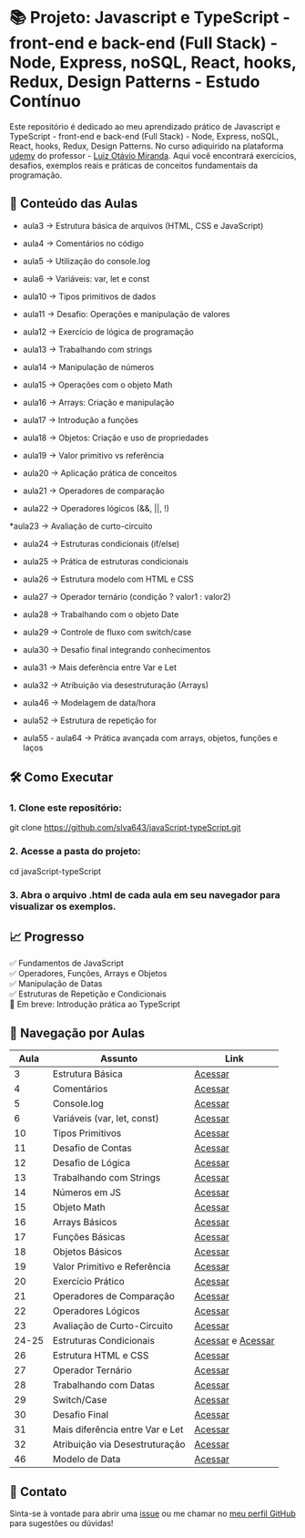 # 📚 Projeto: Javascript e TypeScript - front-end e back-end (Full Stack) - Node, Express, noSQL, React, hooks, Redux, Design Patterns - Estudo Contínuo
Este repositório é dedicado ao meu aprendizado prático de Javascript e TypeScript - front-end e back-end (Full Stack) - Node, Express, noSQL, React, hooks, Redux, Design Patterns. No curso adiquirido na plataforma [udemy](https://www.udemy.com/course/curso-de-javascript-moderno-do-basico-ao-avancado/?couponCode=KEEPLEARNINGBR) do professor - [Luiz Otávio Miranda](https://www.udemy.com/user/luiz-otavio-miranda/).
Aqui você encontrará exercícios, desafios, exemplos reais e práticas de conceitos fundamentais da programação.

## 🚀 Conteúdo das Aulas
* aula3 → Estrutura básica de arquivos (HTML, CSS e JavaScript)

* aula4 → Comentários no código

* aula5 → Utilização do console.log

* aula6 → Variáveis: var, let e const

* aula10 → Tipos primitivos de dados

* aula11 → Desafio: Operações e manipulação de valores

* aula12 → Exercício de lógica de programação

* aula13 → Trabalhando com strings

* aula14 → Manipulação de números

* aula15 → Operações com o objeto Math

* aula16 → Arrays: Criação e manipulação

* aula17 → Introdução a funções

* aula18 → Objetos: Criação e uso de propriedades

* aula19 → Valor primitivo vs referência

* aula20 → Aplicação prática de conceitos

* aula21 → Operadores de comparação

* aula22 → Operadores lógicos (&&, ||, !)

*aula23 → Avaliação de curto-circuito

* aula24 → Estruturas condicionais (if/else)

* aula25 → Prática de estruturas condicionais

* aula26 → Estrutura modelo com HTML e CSS

* aula27 → Operador ternário (condição ? valor1 : valor2)

* aula28 → Trabalhando com o objeto Date

* aula29 → Controle de fluxo com switch/case

* aula30 → Desafio final integrando conhecimentos

* aula31 → Mais deferência entre Var e Let

* aula32 → Atribuição via desestruturação (Arrays)

* aula46 → Modelagem de data/hora

* aula52 → Estrutura de repetição for

* aula55 - aula64 → Prática avançada com arrays, objetos, funções e laços

## 🛠️ Como Executar
### 1. Clone este repositório:

git clone https://github.com/slva643/javaScript-typeScript.git
### 2. Acesse a pasta do projeto:

cd javaScript-typeScript
### 3. Abra o arquivo .html de cada aula em seu navegador para visualizar os exemplos.

## 📈 Progresso
✅ Fundamentos de JavaScript <br>
✅ Operadores, Funções, Arrays e Objetos <br>
✅ Manipulação de Datas <br>
✅ Estruturas de Repetição e Condicionais <br>
🚧 Em breve: Introdução prática ao TypeScript <br>


## 📂 Navegação por Aulas

| Aula	| Assunto	| Link |
|-------|---------|------|
| 3	|Estrutura  Básica | [Acessar](https://github.com/slva643/javaScript-typeScript/tree/main/aula3%20-%20Estrurura_Basica)
| 4	|Comentários |	[Acessar](https://github.com/slva643/javaScript-typeScript/tree/main/aula4%20-%20Comentario)
|5	|Console.log|	[Acessar](https://github.com/slva643/javaScript-typeScript/tree/main/aula6%20-%20Variavel%20_fundamento)
|6	|Variáveis (var, let, const)|	[Acessar](https://github.com/slva643/javaScript-typeScript/tree/main/aula7%20-%20Constante_Const)
|10	|Tipos Primitivos|	[Acessar](https://github.com/slva643/javaScript-typeScript/tree/main/aula10%20-%20Primitivo)
|11	|Desafio de Contas|	[Acessar](https://github.com/slva643/javaScript-typeScript/tree/main/aula11%20-%20Desafio/conta)
|12|	Desafio de Lógica|	[Acessar](https://github.com/slva643/javaScript-typeScript/tree/main/aula12%20-%20Desafio)
|13|	Trabalhando com Strings|	[Acessar](https://github.com/slva643/javaScript-typeScript/tree/main/aula13%20-%20String)
|14	|Números em JS|	[Acessar](https://github.com/slva643/javaScript-typeScript/tree/main/aula14%20-%20Number)
|15|	Objeto Math|	[Acessar](https://github.com/slva643/javaScript-typeScript/tree/main/aula15%20-%20Objeto%20Math)
|16|	Arrays Básicos|	[Acessar](https://github.com/slva643/javaScript-typeScript/tree/main/aula16%20-%20Arrays(Basica))
|17|	Funções Básicas|	[Acessar](https://github.com/slva643/javaScript-typeScript/tree/main/aula17%20-%20Func%C3%A7%C3%B5es%20(Basica))
|18|	Objetos Básicos	|[Acessar](https://github.com/slva643/javaScript-typeScript/tree/main/aula18%20-%20Objetos%20(basico))
|19|	Valor Primitivo e Referência|[Acessar](https://github.com/slva643/javaScript-typeScript/tree/main/aula19%20-%20Valor%20Primitivo%20-%20refer%C3%AAreica)
|20|	Exercício Prático|	[Acessar](https://github.com/slva643/javaScript-typeScript/tree/main/aula20%20-%20Exercicio)
|21|	Operadores de Comparação|	[Acessar](https://github.com/slva643/javaScript-typeScript/tree/main/aula21%20-Operadores%20de%20compara%C3%A7%C3%A3o)
|22|	Operadores Lógicos|	[Acessar](https://github.com/slva643/javaScript-typeScript/tree/main/aula22%20-%20Operadores%20L%C3%B3goco)
|23|	Avaliação de Curto-Circuito|	[Acessar](https://github.com/slva643/javaScript-typeScript/tree/main/aula23%20-%20Avalia%C3%A7%C3%A3o%20curto%20circuito)
|24-25|	Estruturas Condicionais|	[Acessar](https://github.com/slva643/javaScript-typeScript/tree/main/aula24%20-%20if%20%2C%20if%20else%2C%20else%20-%20parte%2001) e [Acessar](https://github.com/slva643/javaScript-typeScript/tree/main/aula25%20-%20if%2C%20if%20else%20%2C%20else%20%20-%20parte%2002)
|26|	Estrutura HTML e CSS	|[Acessar](https://github.com/slva643/javaScript-typeScript/tree/main/aula26%20-%20Modelo%20Html%20e%20Css)
|27|	Operador Ternário	|[Acessar](https://github.com/slva643/javaScript-typeScript/tree/main/aula27%20-%20Opera%C3%A7%C3%A3o%20tern%C3%A1rio)
|28|	Trabalhando com Datas	|[Acessar](https://github.com/slva643/javaScript-typeScript/tree/main/aula28%20-%20Objeto%20Date)
|29|	Switch/Case	|[Acessar](https://github.com/slva643/javaScript-typeScript/tree/main/aula29%20-%20Shitch)
|30|	Desafio Final	|[Acessar](https://github.com/slva643/javaScript-typeScript/tree/main/aula30%20-%20Desafio)
|31|  Mais diferência entre Var e Let |[Acessar](https://github.com/slva643/javaScript-typeScript/tree/main/aula31%20-%20Mais%20diferen%C3%A3s%20entre%20var%20e%20let/const)
|32|  Atribuição via Desestruturação |[Acessar](https://github.com/slva643/javaScript-typeScript/tree/main/aula31%20-%20Mais%20diferen%C3%A3s%20entre%20var%20e%20let/const)
|46|	Modelo de Data|	[Acessar](https://github.com/slva643/javaScript-typeScript/tree/main/aula46%20-%20objeto%20Date)

## 📩 Contato
Sinta-se à vontade para abrir uma [issue](https://github.com/slva643/javaScript-typeScript/issues) ou me chamar no [meu perfil GitHub](https://github.com/slva643) para sugestões ou dúvidas!




